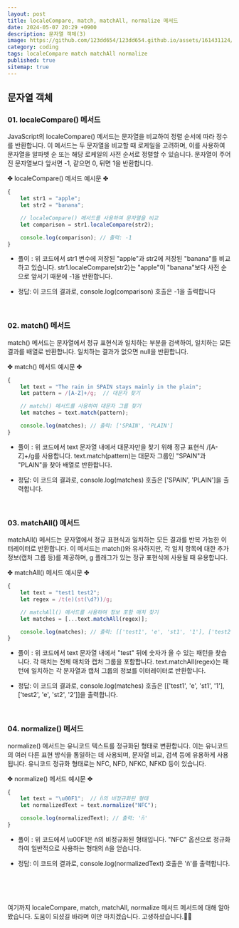 ```yaml
---
layout: post
title: localeCompare, match, matchAll, normalize 메서드
date: 2024-05-07 20:29 +0900
description: 문자열 객체(3)
image: https://github.com/123dd654/123dd654.github.io/assets/161431124/88904778-f12e-4577-9ea7-92de2b04a1ee
category: coding
tags: localeCompare match matchAll normalize
published: true
sitemap: true
---
```



## 문자열 객체<br />

### 01. localeCompare() 메서드             
JavaScript의 localeCompare() 메서드는 문자열을 비교하여 정렬 순서에 따라 정수를 반환합니다.
이 메서드는 두 문자열을 비교할 때 로케일을 고려하며, 이를 사용하여 문자열을 알파벳 순 또는 해당 로케일의 사전 순서로 정렬할 수 있습니다.
문자열이 주어진 문자열보다 앞서면 -1, 같으면 0, 뒤면 1을 반환합니다.

✤ localeCompare() 메서드 예시문 ✤

````javascript 
{
    let str1 = "apple";
    let str2 = "banana";

    // localeCompare() 메서드를 사용하여 문자열을 비교
    let comparison = str1.localeCompare(str2);

    console.log(comparison); // 출력: -1
}
````

* 풀이 :
위 코드에서 str1 변수에 저장된 "apple"과 str2에 저장된 "banana"를 비교하고 있습니다.
str1.localeCompare(str2)는 "apple"이 "banana"보다 사전 순으로 앞서기 때문에 -1을 반환합니다.

* 정답:
이 코드의 결과로, console.log(comparison) 호출은 -1을 출력합니다

<br />

### 02. match() 메서드            
match() 메서드는 문자열에서 정규 표현식과 일치하는 부분을 검색하여, 일치하는 모든 결과를 배열로 반환합니다.
일치하는 결과가 없으면 null을 반환합니다.

✤ match() 메서드 예시문 ✤

````javascript 
{
    let text = "The rain in SPAIN stays mainly in the plain";
    let pattern = /[A-Z]+/g;  // 대문자 찾기

    // match() 메서드를 사용하여 대문자 그룹 찾기
    let matches = text.match(pattern);

    console.log(matches); // 출력: ['SPAIN', 'PLAIN']
}
````

* 풀이 :
위 코드에서 text 문자열 내에서 대문자만을 찾기 위해 정규 표현식 /[A-Z]+/g를 사용합니다.
text.match(pattern)는 대문자 그룹인 "SPAIN"과 "PLAIN"을 찾아 배열로 반환합니다.

* 정답:
이 코드의 결과로, console.log(matches) 호출은 ['SPAIN', 'PLAIN']을 출력합니다.

<br />

### 03. matchAll() 메서드      
matchAll() 메서드는 문자열에서 정규 표현식과 일치하는 모든 결과를 반복 가능한 이터레이터로 반환합니다.
이 메서드는 match()와 유사하지만, 각 일치 항목에 대한 추가 정보(캡처 그룹 등)를 제공하며,
g 플래그가 있는 정규 표현식에 사용될 때 유용합니다.

✤ matchAll() 메서드 예시문 ✤

````javascript 
{
    let text = "test1 test2";
    let regex = /t(e)(st(\d?))/g;

    // matchAll() 메서드를 사용하여 정보 포함 매치 찾기
    let matches = [...text.matchAll(regex)];

    console.log(matches); // 출력: [['test1', 'e', 'st1', '1'], ['test2', 'e', 'st2', '2']]
}
````

* 풀이 :
위 코드에서 text 문자열 내에서 "test" 뒤에 숫자가 올 수 있는 패턴을 찾습니다. 각 매치는 전체 매치와 캡처 그룹을 포함합니다.
text.matchAll(regex)는 패턴에 일치하는 각 문자열과 캡처 그룹의 정보를 이터레이터로 반환합니다.

* 정답:
이 코드의 결과로, console.log(matches) 호출은 [['test1', 'e', 'st1', '1'], ['test2', 'e', 'st2', '2']]을 출력합니다.

<br />

### 04. normalize() 메서드           
normalize() 메서드는 유니코드 텍스트를 정규화된 형태로 변환합니다.
이는 유니코드의 여러 다른 표현 방식을 통일하는 데 사용되며, 문자열 비교, 검색 등에 유용하게 사용됩니다.
유니코드 정규화 형태로는 NFC, NFD, NFKC, NFKD 등이 있습니다.

✤ normalize() 메서드 예시문 ✤

````javascript 
{
    let text = "\u00F1";  // ñ의 비정규화된 형태
    let normalizedText = text.normalize("NFC");

    console.log(normalizedText); // 출력: 'ñ'
}
````

* 풀이 :
위 코드에서 \u00F1은 ñ의 비정규화된 형태입니다. "NFC" 옵션으로 정규화하여 일반적으로 사용하는 형태의 ñ을 얻습니다.

* 정답:
이 코드의 결과로, console.log(normalizedText) 호출은 'ñ'를 출력합니다.

<br />
<br />
<br />

여기까지 localeCompare, match, matchAll, normalize 메서드 메서드에 대해 알아봤습니다.
도움이 되셨길 바라며 이만 마치겠습니다.
고생하셨습니다.🫶😊
